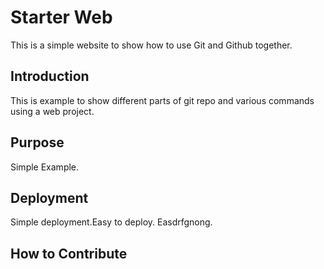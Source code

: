 # Starter Web

This is a simple website to show how to use Git and Github together.

## Introduction

This is example to show different parts of git repo and various commands using a web project.

## Purpose

Simple Example.

## Deployment 

Simple deployment.Easy to deploy. Easdrfgnong.

## How to Contribute